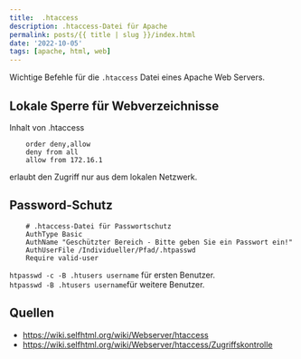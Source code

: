 ```yaml
---
title:  .htaccess
description: .htaccess-Datei für Apache
permalink: posts/{{ title | slug }}/index.html
date: '2022-10-05'
tags: [apache, html, web]
---
```


Wichtige Befehle für die `.htaccess` Datei eines Apache Web Servers.

## Lokale Sperre für Webverzeichnisse

Inhalt von .htaccess

        order deny,allow
        deny from all
        allow from 172.16.1

erlaubt den Zugriff nur aus dem lokalen Netzwerk.

## Password-Schutz

        # .htaccess-Datei für Passwortschutz
        AuthType Basic
        AuthName "Geschützter Bereich - Bitte geben Sie ein Passwort ein!"
        AuthUserFile /Individueller/Pfad/.htpasswd
        Require valid-user

`htpasswd -c -B .htusers username` für ersten Benutzer.<br>
`htpasswd -B .htusers username`für weitere Benutzer.

## Quellen

 - <https://wiki.selfhtml.org/wiki/Webserver/htaccess>
 - <https://wiki.selfhtml.org/wiki/Webserver/htaccess/Zugriffskontrolle>

